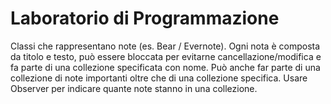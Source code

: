 # Laboratorio di Programmazione
Classi che rappresentano note (es. Bear / Evernote). 
Ogni nota è composta da titolo e testo, può essere bloccata per evitarne cancellazione/modifica e fa parte di una collezione specificata con nome. 
Può anche far parte di una collezione di note importanti oltre che di una collezione specifica. 
Usare Observer per indicare quante note stanno in una collezione.
